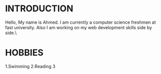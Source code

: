# INTRODUCTION
Hello, My name is Ahmed. I am currently a computer science freshmen at fast university. Also I am working on my web development skills side by side.\
#  HOBBIES
1.Swimming
2.Reading
3
